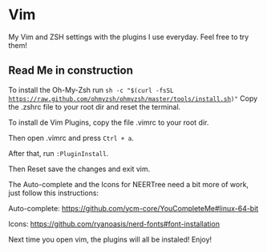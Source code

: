 # Vim
My Vim and ZSH settings with the plugins I use everyday. Feel free to try them!

## Read Me in construction

To install the Oh-My-Zsh run
<code>sh -c "$(curl -fsSL https://raw.github.com/ohmyzsh/ohmyzsh/master/tools/install.sh)"</code>
Copy the .zshrc file to your root dir and reset the terminal.

To install de Vim Plugins, copy the file .vimrc to your root dir.

Then open .vimrc and press <code>Ctrl + a</code>.

After that, run <code>:PluginInstall</code>.

Then Reset save the changes and exit vim.

The Auto-complete and the Icons for NEERTree need a bit more of work, just follow this instructions:

Auto-complete: https://github.com/ycm-core/YouCompleteMe#linux-64-bit

Icons: https://github.com/ryanoasis/nerd-fonts#font-installation

Next time you open vim, the plugins will all be instaled! Enjoy!
